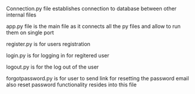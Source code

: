 Connection.py file establishes connection to database between other internal files

app.py file is the main file as it connects all the py files and allow to run them on single port

register.py is for users registration 

login.py is for logging in for regitered user

logout.py is for the log out of the user

forgotpassword.py is for user to send link for resetting the password email also reset password functionality resides into this file
